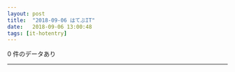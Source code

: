 ```yaml
---
layout: post
title:  "2018-09-06 はてぶIT"
date:   2018-09-06 13:00:48
tags: [it-hotentry]
---
```

0 件のデータあり

<hr>
